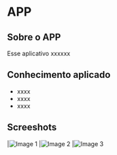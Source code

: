 # APP

## Sobre o APP 
Esse aplicativo xxxxxx
## Conhecimento aplicado
* xxxx
* xxxx
* xxxx

## Screeshots

|![Image 1](https://github.com/reginaldobarreto/PROJETO/blob/master/1.png)
|![Image 2](https://github.com/reginaldobarreto/PROJETO/blob/master/2.png)
|![Image 3](https://github.com/reginaldobarreto/PROJETO/blob/master/3.png)